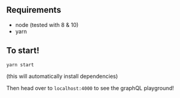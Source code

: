 ## Requirements

- node (tested with 8 & 10)
- yarn

## To start!

`yarn start`

(this will automatically install dependencies)

Then head over to `localhost:4000` to see the graphQL playground!
